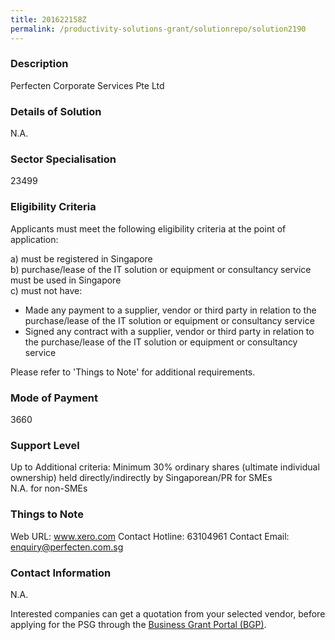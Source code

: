 ```yaml
---
title: 201622158Z
permalink: /productivity-solutions-grant/solutionrepo/solution2190
---
```


### Description

Perfecten Corporate Services Pte Ltd

### Details of Solution

N.A.

### Sector Specialisation

 23499 

### Eligibility Criteria

Applicants must meet the following eligibility criteria at the point of application:

a) must be registered in Singapore <br>
b) purchase/lease of the IT solution or equipment or consultancy service must be used in Singapore <br>
c) must not have:
- Made any payment to a supplier, vendor or third party in relation to the purchase/lease of the IT solution or equipment or consultancy service
- Signed any contract with a supplier, vendor or third party in relation to the purchase/lease of the IT solution or equipment or consultancy service

Please refer to 'Things to Note' for additional requirements.

### Mode of Payment
3660

### Support Level
Up to Additional criteria: 
 Minimum 30% ordinary shares (ultimate individual ownership) held directly/indirectly by Singaporean/PR  for SMEs <br>
N.A. for non-SMEs

### Things to Note
Web URL: www.xero.com 
Contact Hotline: 63104961 
Contact Email: enquiry@perfecten.com.sg 


### Contact Information
N.A.

Interested companies can get a quotation from your selected vendor, before applying for the PSG through the <a target='_blank' rel='noopener' href='https://www.businessgrants.gov.sg/'>Business Grant Portal (BGP)</a>.
